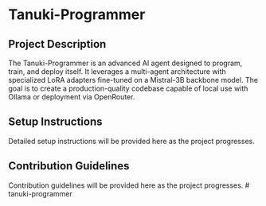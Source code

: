 # Tanuki-Programmer

## Project Description
The Tanuki-Programmer is an advanced AI agent designed to program, train, and deploy itself. It leverages a multi-agent architecture with specialized LoRA adapters fine-tuned on a Mistral-3B backbone model. The goal is to create a production-quality codebase capable of local use with Ollama or deployment via OpenRouter.

## Setup Instructions
Detailed setup instructions will be provided here as the project progresses.

## Contribution Guidelines
Contribution guidelines will be provided here as the project progresses.
#   t a n u k i - p r o g r a m m e r  
 